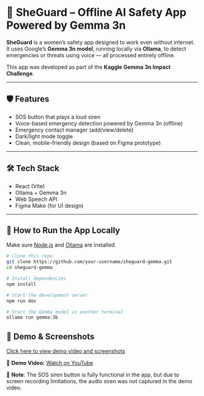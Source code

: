 # 🚨 SheGuard – Offline AI Safety App Powered by Gemma 3n

**SheGuard** is a women’s safety app designed to work even without internet.  
It uses Google’s **Gemma 3n model**, running locally via **Ollama**, to detect emergencies or threats using voice — all processed entirely offline.

This app was developed as part of the **Kaggle Gemma 3n Impact Challenge**.

---

## 🛡️ Features

- SOS button that plays a loud siren
- Voice-based emergency detection powered by Gemma 3n (offline)
- Emergency contact manager (add/view/delete)
- Dark/light mode toggle
- Clean, mobile-friendly design (based on Figma prototype)

---

## 🛠️ Tech Stack

- React (Vite)
- Ollama + Gemma 3n
- Web Speech API
- Figma Make (for UI design)

---

## 🚀 How to Run the App Locally

Make sure [Node.js](https://nodejs.org/) and [Ollama](https://ollama.com) are installed.

```bash
# Clone this repo
git clone https://github.com/your-username/sheguard-gemma.git
cd sheguard-gemma

# Install dependencies
npm install

# Start the development server
npm run dev

# Start the Gemma model in another terminal
ollama run gemma:3b
```

## 📸 Demo & Screenshots

[Click here to view demo video and screenshots](https://drive.google.com/drive/folders/1wpuL8DoNauxfaCAP3sBNTUK1wwmkbwys?usp=sharing)

🎥 **Demo Video:** [Watch on YouTube](https://youtu.be/1u1_4UP5gVk)

📌 **Note**: The SOS siren button is fully functional in the app, but due to screen recording limitations, the audio siren was not captured in the demo video.

